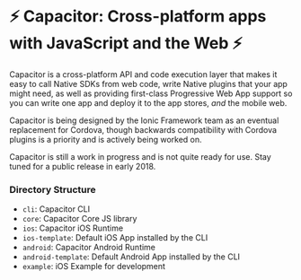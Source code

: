 # ⚡️ Capacitor: Cross-platform apps with JavaScript and the Web ⚡️

Capacitor is a cross-platform API and code execution layer that makes it easy to call Native SDKs from web code, write Native plugins that your app might need, as well as providing first-class Progressive Web App support so you can write one app and deploy it to the app stores, _and_ the mobile web.

Capacitor is being designed by the Ionic Framework team as an eventual replacement for Cordova, though backwards compatibility with Cordova plugins is a priority and is actively being worked on.

Capacitor is still a work in progress and is not quite ready for use. Stay tuned for a public release in early 2018.

### Directory Structure

* `cli`: Capacitor CLI
* `core`: Capacitor Core JS library
* `ios`: Capacitor iOS Runtime
* `ios-template`: Default iOS App installed by the CLI
* `android`: Capacitor Android Runtime
* `android-template`: Default Android App installed by the CLI
* `example`: iOS Example for development
